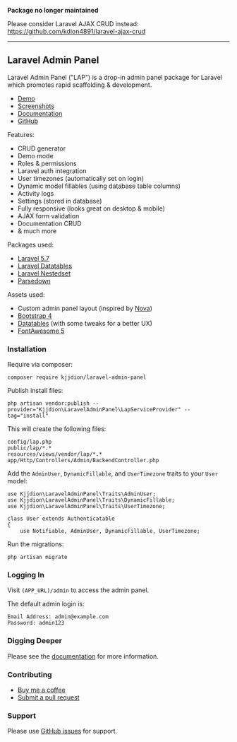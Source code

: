 **Package no longer maintained**

Please consider Laravel AJAX CRUD instead: https://github.com/kdion4891/laravel-ajax-crud

---

## Laravel Admin Panel

Laravel Admin Panel ("LAP") is a drop-in admin panel package for Laravel which promotes rapid scaffolding & development.

- [Demo](https://lap.kjjdion.com/admin)
- [Screenshots](https://imgur.com/a/12mGWNW)
- [Documentation](https://lap.kjjdion.com/docs)
- [GitHub](https://github.com/kjjdion/laravel-admin-panel)

Features:

- CRUD generator
- Demo mode
- Roles & permissions
- Laravel auth integration
- User timezones (automatically set on login)
- Dynamic model fillables (using database table columns)
- Activity logs
- Settings (stored in database)
- Fully responsive (looks great on desktop & mobile)
- AJAX form validation
- Documentation CRUD
- & much more

Packages used:

- [Laravel 5.7](https://laravel.com/)
- [Laravel Datatables](https://github.com/yajra/laravel-datatables)
- [Laravel Nestedset](https://github.com/lazychaser/laravel-nestedset)
- [Parsedown](http://parsedown.org/)

Assets used:

- Custom admin panel layout (inspired by [Nova](https://nova.laravel.com))
- [Bootstrap 4](https://getbootstrap.com)
- [Datatables](https://datatables.net) (with some tweaks for a better UX)
- [FontAwesome 5](https://fontawesome.com)

### Installation

Require via composer:

    composer require kjjdion/laravel-admin-panel

Publish install files:

    php artisan vendor:publish --provider="Kjjdion\LaravelAdminPanel\LapServiceProvider" --tag="install"

This will create the following files:

    config/lap.php
    public/lap/*.*
    resources/views/vendor/lap/*.*
    app/Http/Controllers/Admin/BackendController.php

Add the `AdminUser`, `DynamicFillable`, and `UserTimezone` traits to your `User` model:

    use Kjjdion\LaravelAdminPanel\Traits\AdminUser;
    use Kjjdion\LaravelAdminPanel\Traits\DynamicFillable;
    use Kjjdion\LaravelAdminPanel\Traits\UserTimezone;
    
    class User extends Authenticatable
    {
        use Notifiable, AdminUser, DynamicFillable, UserTimezone;

Run the migrations:

    php artisan migrate

### Logging In

Visit `(APP_URL)/admin` to access the admin panel.

The default admin login is:

    Email Address: admin@example.com
    Password: admin123

### Digging Deeper

Please see the [documentation](https://lap.kjjdion.com/docs) for more information.

### Contributing

- [Buy me a coffee](https://www.paypal.com/cgi-bin/webscr?cmd=_s-xclick&hosted_button_id=NWJGV49MPZZSQ&source=url)
- [Submit a pull request](https://github.com/kjjdion/laravel-admin-panel/pulls)

### Support

Please use [GitHub issues](https://github.com/kjjdion/laravel-admin-panel/issues) for support.
